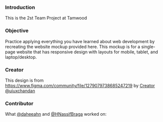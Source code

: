 ### Introduction

This is the 2st Team Project at Tamwood

### Objective

Practice applying everything you have learned about web development by recreating the website mockup provided here. This mockup is for a single-page website that has responsive design with layouts for mobile, tablet, and laptop/desktop.

### Creator

This design is from https://www.figma.com/community/file/1279079738685247219 by [Creator @uiuxchandan](https://www.figma.com/@uiuxchandan)

### Contributor

What [@daheeahn](https://github.com/daheeahn) and [@HNassifBraga](https://github.com/HNassifBraga) worked on:

